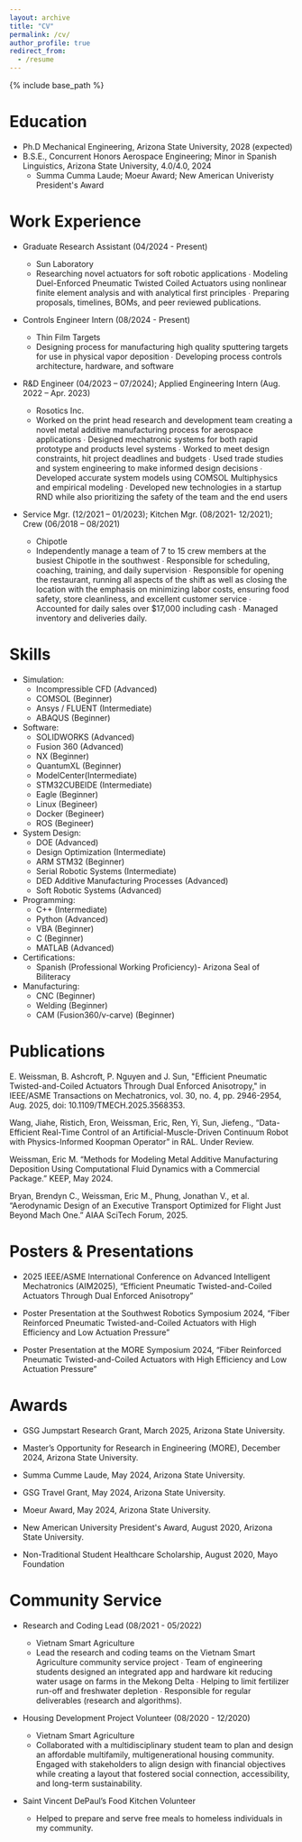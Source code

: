 ```yaml
---
layout: archive
title: "CV"
permalink: /cv/
author_profile: true
redirect_from:
  - /resume
---
```


{% include base_path %}

Education
======
* Ph.D Mechanical Engineering, Arizona State University, 2028 (expected)
* B.S.E., Concurrent Honors Aerospace Engineering; Minor in Spanish Linguistics, Arizona State University, 4.0/4.0, 2024
  *  Summa Cumma Laude; Moeur Award; New American Univeristy President's Award


Work Experience
======
* Graduate Research Assistant (04/2024 - Present)
  * Sun Laboratory
  * Researching novel actuators for soft robotic applications ∙ Modeling Duel-Enforced Pneumatic Twisted Coiled Actuators 
using nonlinear finite element analysis and with analytical first principles ∙ Preparing proposals, timelines, BOMs, and peer 
reviewed publications.

* Controls Engineer Intern (08/2024 - Present)
  * Thin Film Targets
  * Designing process for manufacturing high quality sputtering targets for use in physical vapor deposition ∙ Developing process controls architecture, hardware, and software

* R&D Engineer (04/2023 – 07/2024); Applied Engineering Intern (Aug. 2022 – Apr. 2023) 
  * Rosotics Inc.
  * Worked on the print head research and development team creating a novel metal additive manufacturing process for 
aerospace applications ∙ Designed mechatronic systems for both rapid prototype and products level systems ∙ Worked to 
meet design constraints, hit project deadlines and budgets ∙ Used trade studies and system engineering to make informed 
design decisions ∙ Developed accurate system models using COMSOL Multiphysics and empirical modeling ∙ Developed new 
technologies in a startup RND while also prioritizing the safety of the team and the end users

* Service Mgr. (12/2021 – 01/2023); Kitchen Mgr. (08/2021- 12/2021); Crew (06/2018 – 08/2021)
  * Chipotle
  *   Independently manage a team of 7 to 15 crew members at the busiest Chipotle in the southwest ∙ Responsible for 
scheduling, coaching, training, and daily supervision ∙ Responsible for opening the restaurant, running all aspects of the shift 
as well as closing the location with the emphasis on minimizing labor costs, ensuring food safety, store cleanliness, and 
excellent customer service ∙ Accounted for daily sales over $17,000 including cash ∙ Managed inventory and deliveries daily.

Skills
======
* Simulation:
  * Incompressible CFD (Advanced)
  * COMSOL (Beginner)
  * Ansys / FLUENT (Intermediate)
  * ABAQUS (Beginner)
* Software:
  *  SOLIDWORKS (Advanced)
  *  Fusion 360 (Advanced)
  *  NX (Beginner)
  *  QuantumXL (Beginner)
  *  ModelCenter(Intermediate)
  *  STM32CUBEIDE (Intermediate)
  *  Eagle (Beginner)
  *  Linux (Begineer)
  *  Docker (Begineer)
  *  ROS (Begineer)
* System Design:
  *  DOE (Advanced)
  *  Design Optimization (Intermediate)
  *  ARM STM32 (Beginner)
  *  Serial Robotic Systems (Intermediate)
  *  DED Additive Manufacturing Processes (Advanced)
  *  Soft Robotic Systems (Advanced)
* Programming:
  * C++ (Intermediate)
  * Python (Advanced)
  * VBA (Beginner)
  * C (Beginner)
  * MATLAB (Advanced)
* Certifications:
  * Spanish (Professional Working Proficiency)- Arizona Seal of Biliteracy
* Manufacturing:
  * CNC (Beginner)
  * Welding (Beginner)
  * CAM (Fusion360/v-carve) (Beginner)
    
Publications
======
E. Weissman, B. Ashcroft, P. Nguyen and J. Sun, "Efficient Pneumatic Twisted-and-Coiled Actuators Through Dual Enforced Anisotropy," in IEEE/ASME Transactions on Mechatronics, vol. 30, no. 4, pp. 2946-2954, Aug. 2025, doi: 10.1109/TMECH.2025.3568353.

Wang, Jiahe, Ristich, Eron, Weissman, Eric, Ren, Yi, Sun, Jiefeng., “Data-Efficient Real-Time Control of an Artificial-Muscle-Driven Continuum Robot with Physics-Informed Koopman Operator” in RAL. Under Review. 

Weissman, Eric M. “Methods for Modeling Metal Additive Manufacturing Deposition Using Computational Fluid 
Dynamics with a Commercial Package.” KEEP, May 2024.

Bryan, Brendyn C., Weissman, Eric M., Phung, Jonathan V., et al. “Aerodynamic Design of an Executive Transport 
Optimized for Flight Just Beyond Mach One.” AIAA SciTech Forum, 2025.

Posters & Presentations
======
* 2025 IEEE/ASME International Conference on Advanced Intelligent Mechatronics (AIM2025), “Efficient Pneumatic Twisted-and-Coiled Actuators Through Dual Enforced Anisotropy”

* Poster Presentation at the Southwest Robotics Symposium 2024, “Fiber Reinforced Pneumatic Twisted-and-Coiled Actuators with High Efficiency and Low Actuation Pressure”

* Poster Presentation at the MORE Symposium 2024, “Fiber Reinforced Pneumatic Twisted-and-Coiled Actuators with High Efficiency and Low Actuation Pressure”


Awards
======
* GSG Jumpstart Research Grant, March 2025, Arizona State University.
  
* Master’s Opportunity for Research in Engineering (MORE), December 2024, Arizona State University.

* Summa Cumme Laude, May 2024, Arizona State University.
  
* GSG Travel Grant, May 2024, Arizona State University.

* Moeur Award, May 2024, Arizona State University. 

* New American University President's Award, August 2020, Arizona State University.

* Non-Traditional Student Healthcare Scholarship, August 2020, Mayo Foundation

Community Service
======
* Research and Coding Lead (08/2021 - 05/2022)
  * Vietnam Smart Agriculture 
  *  Lead the research and coding teams on the Vietnam Smart Agriculture community service project ∙ Team of engineering 
students designed an integrated app and hardware kit reducing water usage on farms in the Mekong Delta ∙ Helping to limit 
fertilizer run-off and freshwater depletion ∙ Responsible for regular deliverables (research and algorithms).

* Housing Development Project Volunteer (08/2020 - 12/2020)
  * Vietnam Smart Agriculture 
  *  Collaborated with a multidisciplinary student team to plan and design an affordable multifamily, multigenerational housing community. Engaged with stakeholders to align design with financial objectives while creating a layout that fostered social connection, accessibility, and long-term sustainability.

* Saint Vincent DePaul’s Food Kitchen Volunteer
  * Helped to prepare and serve free meals to homeless individuals in my community.


    


